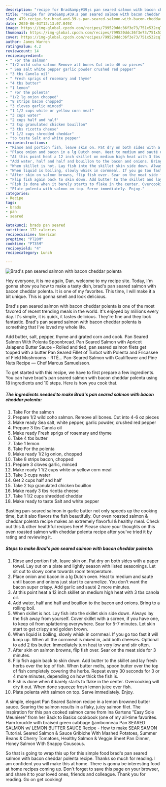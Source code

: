 ```yaml
---
description: "recipe for Brad&amp;#39;s pan seared salmon with bacon cheddar polenta | how to make easy Brad&amp;#39;s pan seared salmon with bacon cheddar polenta"
title: "recipe for Brad&amp;#39;s pan seared salmon with bacon cheddar polenta | how to make easy Brad&amp;#39;s pan seared salmon with bacon cheddar polenta"
slug: 479-recipe-for-brad-and-39-s-pan-seared-salmon-with-bacon-cheddar-polenta-how-to-make-easy-brad-and-39-s-pan-seared-salmon-with-bacon-cheddar-polenta
date: 2020-06-03T12:13:07.049Z
image: https://img-global.cpcdn.com/recipes/799520ddc36f3e73/751x532cq70/brads-pan-seared-salmon-with-bacon-cheddar-polenta-recipe-main-photo.jpg
thumbnail: https://img-global.cpcdn.com/recipes/799520ddc36f3e73/751x532cq70/brads-pan-seared-salmon-with-bacon-cheddar-polenta-recipe-main-photo.jpg
cover: https://img-global.cpcdn.com/recipes/799520ddc36f3e73/751x532cq70/brads-pan-seared-salmon-with-bacon-cheddar-polenta-recipe-main-photo.jpg
author: James Warren
ratingvalue: 4.2
reviewcount: 14
recipeingredient:
- " For the salmon"
- "1/2 wild coho salmon Remove all bones Cut into 46 oz pieces"
- " Sea salt white pepper garlic powder crushed red pepper"
- "3 tbs Canola oil"
- " Fresh sprigs of rosemary and thyme"
- "4 tbs butter"
- "1 lemon"
- " For the polenta"
- "1/2 lg onion chopped"
- "8 strips bacon chopped"
- "3 cloves garlic minced"
- "1 1/2 cups white or yellow corn meal"
- "3 cups water"
- "2 cups half and half"
- "2 tsp granulated chicken bouillon"
- "3 tbs ricotta cheese"
- "1 1/2 cups shredded cheddar"
- "to taste Salt and white pepper"
recipeinstructions:
- "Rinse and portion fish, leave skin on. Pat dry on both sides with a paper towel. Lay out on a plate and lightly season with listed seasonings. Let sit out to slowy come towards room temperature."
- "Place onion and bacon in a lg Dutch oven. Heat to medium and sauté until bacon and onions just start to caramelize. You don&#39;t want the bacon super crispy. Add garlic and sauté 2 more minutes."
- "At this point heat a 12 inch skillet on medium high heat with 3 tbs canola oil."
- "Add water, half and half and bouillon to the bacon and onions. Bring to a rolling boil."
- "When skillet is hot. Lay fish into the skillet skin side down. Always lay the fish away from yourself. Cover skillet with a screen, if you have one, to keep oil from splattering everywhere. Sear for 5-7 minutes. Let skin start to get crispy and golden brown."
- "When liquid is boiling, slowly whisk in cornmeal. If you go too fast it will lump up. When all the cornmeal is mixed in, add both cheeses. Optional to add 2 tbs butter. Immediately turn heat to very low and stir often."
- "After skin on salmon browns, flip fish over. Sear on the meat side for 3 minutes."
- "Flip fish again back to skin down. Add butter to the skillet and lay fresh herbs over the top of fish. When butter melts, spoon butter over the top of fish completely covering the herbs. Repeat every 30 seconds for 3 or 4 more minutes, depending on how thick the fish is."
- "Fish is done when it barely starts to flake in the center. Overcooking will dry it out. When done squeeze fresh lemon juice over fish."
- "Plate polenta with salmon on top. Serve immediately. Enjoy."
categories:
- Recipe
tags:
- brads
- pan
- seared

katakunci: brads pan seared 
nutrition: 172 calories
recipecuisine: American
preptime: "PT20M"
cooktime: "PT35M"
recipeyield: "4"
recipecategory: Lunch

---
```



![Brad&#39;s pan seared salmon with bacon cheddar polenta](https://img-global.cpcdn.com/recipes/799520ddc36f3e73/751x532cq70/brads-pan-seared-salmon-with-bacon-cheddar-polenta-recipe-main-photo.jpg)

Hey everyone, it is me again, Dan, welcome to my recipe site. Today, I'm gonna show you how to make a tasty dish, brad&#39;s pan seared salmon with bacon cheddar polenta. It is one of my favorites. This time, I will make it a bit unique. This is gonna smell and look delicious.

Brad&#39;s pan seared salmon with bacon cheddar polenta is one of the most favored of recent trending meals in the world. It's enjoyed by millions every day. It's simple, it is quick, it tastes delicious. They're fine and they look fantastic. Brad&#39;s pan seared salmon with bacon cheddar polenta is something that I've loved my whole life.

Add butter, salt, pepper, thyme and grated corn and cook. Pan Seared Salmon With Polenta Spoonbread. Pan Seared Salmon with Apricot Jalapeno Butter Sauce - Rolled and tied, pan seared salmon filets get topped with a butter Pan Seared Fillet of Turbot with Polenta and Fricassee of Field Mushrooms - RTÉ… Pan-Seared Salmon with Cauliflower and Pine Nuts Recipe — Chef Marcus Samuelsson.


To get started with this recipe, we have to first prepare a few ingredients. You can have brad&#39;s pan seared salmon with bacon cheddar polenta using 18 ingredients and 10 steps. Here is how you cook that.

<!--inarticleads1-->

##### The ingredients needed to make Brad&#39;s pan seared salmon with bacon cheddar polenta:

1. Take  For the salmon
1. Prepare 1/2 wild coho salmon. Remove all bones. Cut into 4-6 oz pieces
1. Make ready  Sea salt, white pepper, garlic powder, crushed red pepper
1. Prepare 3 tbs Canola oil
1. Make ready  Fresh sprigs of rosemary and thyme
1. Take 4 tbs butter
1. Take 1 lemon
1. Take  For the polenta
1. Make ready 1/2 lg onion, chopped
1. Take 8 strips bacon, chopped
1. Prepare 3 cloves garlic, minced
1. Make ready 1 1/2 cups white or yellow corn meal
1. Take 3 cups water
1. Get 2 cups half and half
1. Take 2 tsp granulated chicken bouillon
1. Make ready 3 tbs ricotta cheese
1. Take 1 1/2 cups shredded cheddar
1. Make ready to taste Salt and white pepper


Basting pan-seared salmon in garlic butter not only speeds up the cooking time, but it also flavors the fish beautifully. Our oven roasted salmon &amp; cheddar polenta recipe makes an extremely flavorful &amp; healthy meal. Check out this &amp; other healthful recipes here! Please share your thoughts on this oven roasted salmon with cheddar polenta recipe after you&#39;ve tried it by rating and reviewing it. 

<!--inarticleads2-->

##### Steps to make Brad&#39;s pan seared salmon with bacon cheddar polenta:

1. Rinse and portion fish, leave skin on. Pat dry on both sides with a paper towel. Lay out on a plate and lightly season with listed seasonings. Let sit out to slowy come towards room temperature.
1. Place onion and bacon in a lg Dutch oven. Heat to medium and sauté until bacon and onions just start to caramelize. You don&#39;t want the bacon super crispy. Add garlic and sauté 2 more minutes.
1. At this point heat a 12 inch skillet on medium high heat with 3 tbs canola oil.
1. Add water, half and half and bouillon to the bacon and onions. Bring to a rolling boil.
1. When skillet is hot. Lay fish into the skillet skin side down. Always lay the fish away from yourself. Cover skillet with a screen, if you have one, to keep oil from splattering everywhere. Sear for 5-7 minutes. Let skin start to get crispy and golden brown.
1. When liquid is boiling, slowly whisk in cornmeal. If you go too fast it will lump up. When all the cornmeal is mixed in, add both cheeses. Optional to add 2 tbs butter. Immediately turn heat to very low and stir often.
1. After skin on salmon browns, flip fish over. Sear on the meat side for 3 minutes.
1. Flip fish again back to skin down. Add butter to the skillet and lay fresh herbs over the top of fish. When butter melts, spoon butter over the top of fish completely covering the herbs. Repeat every 30 seconds for 3 or 4 more minutes, depending on how thick the fish is.
1. Fish is done when it barely starts to flake in the center. Overcooking will dry it out. When done squeeze fresh lemon juice over fish.
1. Plate polenta with salmon on top. Serve immediately. Enjoy.


A simple, elegant Pan Seared Salmon recipe in a lemon browned butter sauce. Searing the salmon results in a flaky, juicy salmon filet. The inspiration for this pan cooked salmon came from Ina Gartens &#34;Easy Sole Meuniere&#34; from her Back to Basics cookbook (one of my all-time favorites. Ham knuckle with braised green cabbage (jambonneau Pan SEARED SALMON w/ LEMON BUTTER SAUCE Recipe - How to make SEAR SAMON Tutorial. Seared Salmon &amp; Sauce Gribiche With Mashed Potatoes, Summer Beans &amp; Cherry Tomatoes, Healthy Salmon &amp; Veggie Sheet Pan Dinner, Honey Salmon With Snappy Couscous. 

So that is going to wrap this up for this simple food brad&#39;s pan seared salmon with bacon cheddar polenta recipe. Thanks so much for reading. I am confident you will make this at home. There is gonna be interesting food at home recipes coming up. Don't forget to save this page on your browser, and share it to your loved ones, friends and colleague. Thank you for reading. Go on get cooking!
